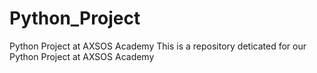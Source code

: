 # Python_Project
Python Project at AXSOS Academy 
This is a repository deticated for our Python Project at AXSOS Academy
